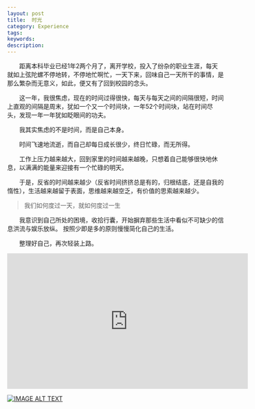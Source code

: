 ```yaml
---
layout: post
title:  时光
category: Experience
tags:
keywords:
description:
---
```




&emsp;&emsp;距离本科毕业已经1年2两个月了，离开学校，投入了纷杂的职业生涯，每天就如上弦陀螺不停地转，不停地忙啊忙，一天下来，回味自己一天所干的事情，是那么繁杂而无意义，如此，便又有了回到校园的念头。

&emsp;&emsp;这一年，我很焦虑，现在的时间过得很快，每天与每天之间的间隔很短，时间上直观的间隔是周末，犹如一个又一个时间块，一年52个时间块，站在时间尽头，发现一年一年犹如眨眼间的功夫。

&emsp;&emsp;我其实焦虑的不是时间，而是自己本身。

&emsp;&emsp;时间飞速地流逝，而自己却每日成长很少，终日忙碌，而无所得。

&emsp;&emsp;工作上压力越来越大，回到家里的时间越来越晚，只想着自己能够很快地休息，以满满的能量来迎接有一个忙碌的明天。

&emsp;&emsp;于是，反省的时间越来越少（反省时间挤挤总是有的，归根结底，还是自我的惰性），生活越来越留于表面，思维越来越空乏，有价值的思索越来越少。

>我们如何度过一天，就如何度过一生

&emsp;&emsp;我意识到自己所处的困境，收拾行囊，开始摒弃那些生活中看似不可缺少的信息洪流与娱乐放纵。 按照少即是多的原则慢慢简化自己的生活。

&emsp;&emsp;整理好自己，再次轻装上路。

<iframe width="560" height="315" src="http://tv.sohu.com/upload/static/share/share_play.html#90268916_9365222_0_9001_0" frameborder="0" allowfullscreen></iframe>


[![IMAGE ALT TEXT](http://img.youtube.com/vi/GzdKMVn8avo/0.jpg)](https://www.youtube.com/embed/GzdKMVn8avo "CameraMaster")


